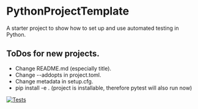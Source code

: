 # PythonProjectTemplate
A starter project to show how to set up and use automated testing in Python.

## ToDos for new projects.
- Change README.md (especially title).
- Change --addopts in project.toml.
- Change metadata in setup.cfg.
- pip install -e .  (project is installable, therefore pytest will also run now)

[![Tests](https://github.com/johannesstengele/PythonProjectTemplate/actions/workflows/tests.yml/badge.svg)](https://github.com/johannesstengele/PythonProjectTemplate/actions/workflows/tests.yml)
